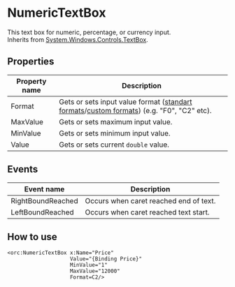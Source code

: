 NumericTextBox
==============
This text box for numeric, percentage, or currency input.
<br />Inherits from [System.Windows.Controls.TextBox][1].

## Properties

Property name|Description
-|-
Format|Gets or sets input value format ([standart formats][2]/[custom formats][3]) (e.g. "F0", "C2" etc).
MaxValue|Gets or sets maximum input value.
MinValue|Gets or sets minimum input value.
Value|Gets or sets current `double` value.

## Events

Event name|Description
-|-
RightBoundReached|Occurs when caret reached end of text.
LeftBoundReached|Occurs when caret reached text start.

## How to use
```
<orc:NumericTextBox x:Name="Price"
                    Value="{Binding Price}"
                    MinValue="1"
                    MaxValue="12000"
                    Format=C2/>
                    
```
[1]: https://msdn.microsoft.com/en-us/library/system.windows.controls.textbox(v=vs.110).aspx
[2]: https://docs.microsoft.com/en-us/dotnet/standard/base-types/standard-numeric-format-strings
[3]: https://docs.microsoft.com/en-us/dotnet/standard/base-types/custom-numeric-format-strings